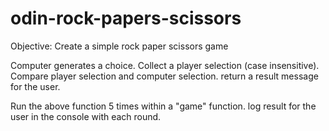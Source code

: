 # odin-rock-papers-scissors

Objective: 
Create a simple rock paper scissors game

Computer generates a choice.
Collect a player selection (case insensitive).
Compare player selection and computer selection.
return a result message for the user.

Run the above function 5 times within a "game" function.
log result for the user in the console with each round.